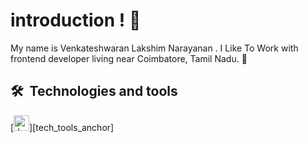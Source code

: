 <!---
venkateshwaranL/venkateshwaranL is a ✨ special ✨ repository because its `README.md` (this file) appears on your GitHub profile.
You can click the Preview link to take a look at your changes.
--->
# introduction ! 🥖
My name is Venkateshwaran Lakshim Narayanan . I Like To Work with frontend developer living near Coimbatore, Tamil Nadu. 🥐

## 🛠  Technologies and tools
[<img src="https://img.shields.io/badge/JavaScript-282C34?logo=javascript&logoColor=F7DF1E" alt="JavaScript logo" title="JavaScript" height="25" />][tech_tools_anchor]
&nbsp; 
